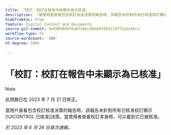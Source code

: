 ```yaml
---
title: 「校訂：校訂在報告中未顯示為已核准」
description: 「當使用者查看包含校訂核准決策的報告時，該報告未針對所有已核准校訂顯示已核准決策。當使用者查看校訂本身時，可以看到它已被核准。」
hidefromtoc: true
feature: Digital Content and Documents
source-git-commit: 9e9989098f6a67ebbc90de87d64219f71aba56ca
workflow-type: ht
source-wordcount: '106'
ht-degree: 100%

---
```



# 「校訂：校訂在報告中未顯示為已核准」

>[!NOTE]
>
>此問題已在 2023 年 7 月 21 日修正。

當用戶查看包含校訂核准決策的報告時，該報告未針對所有已核准校訂顯示[!UICONTROL 已核准]決策。當使用者查看校訂本身時，可以看到它已被核准。

_於 2023 年 6 月 26 日首次通報。_
